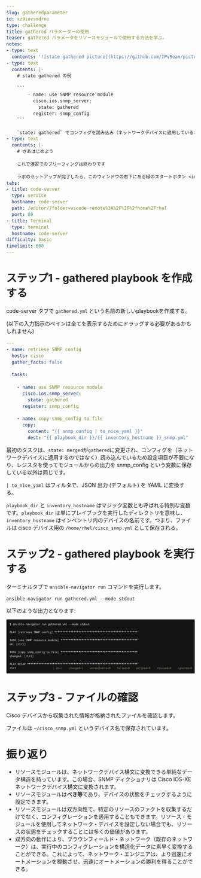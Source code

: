 ```yaml
---
slug: gatheredparameter
id: xz9iovsmdrno
type: challenge
title: gathered パラメーターの使用
teaser: gathered パラメータをリソースモジュールで使用する方法を学ぶ。
notes:
- type: text
  contents: '![state gathered picture](https://github.com/IPvSean/pictures_for_github/blob/master/gathered_note.png?raw=true)'
- type: text
  contents: |-
    # state gathered の例

    ```
        - name: use SNMP resource module
          cisco.ios.snmp_server:
            state: gathered
          register: snmp_config
    ```

    `state: gathered` でコンフィグを読み込み（ネットワークデバイスに適用しているわけではない）、 レジスタを使ってモジュールからの出力を snmp_config という変数に保存している。
- type: text
  contents: |-
    # さあはじめよう

    これで演習でのブリーフィングは終わりです

    ラボのセットアップが完了したら、このウィンドウの右下にある緑のスタートボタン <img src="https://github.com/IPvSean/pictures_for_github/blob/master/start_button.png?raw=true" width="100px" align="left"> をクリックします。
tabs:
- title: code-server
  type: service
  hostname: code-server
  path: /editor/?folder=vscode-remote%3A%2F%2F%2fhome%2Frhel
  port: 80
- title: Terminal
  type: terminal
  hostname: code-server
difficulty: basic
timelimit: 600
---
```

ステップ1 - gathered playbook を作成する
===

code-server タブで `gathered.yml` という名前の新しいplaybookを作成する。

(以下の入力指示のペインは全てを表示するためにドラッグする必要があるかもしれません)

```yaml
---
- name: retrieve SNMP config
  hosts: cisco
  gather_facts: false

  tasks:

    - name: use SNMP resource module
      cisco.ios.snmp_server:
        state: gathered
      register: snmp_config

    - name: copy snmp_config to file
      copy:
        content: "{{ snmp_config | to_nice_yaml }}"
        dest: "{{ playbook_dir }}/{{ inventory_hostname }}_snmp.yml"
```

最初のタスクは、`state: merged`が`gathered`に変更され、コンフィグを（ネットワークデバイスに適用するのではなく）読み込んでいるため設定項目が不要になり、レジスタを使ってモジュールからの出力を snmp_config という変数に保存している以外は同じです。

`| to_nice_yaml` はフィルタで、JSON 出力 (デフォルト) を YAML に変換する。

`playbook_dir` と `inventory_hostname` はマジック変数とも呼ばれる特別な変数です。`playbook_dir` は単にプレイブックを実行したディレクトリを意味し、`inventory_hostname` はインベントリ内のデバイスの名前です。つまり、ファイルは cisco デバイス用の `/home/rhel/cisco_snmp.yml` として保存される。

ステップ2 - gathered playbook を実行する
===

ターミナルタブで `ansible-navigator run` コマンドを実行します。

```
ansible-navigator run gathered.yml --mode stdout
```

以下のような出力となります:

![picture of output](https://github.com/IPvSean/pictures_for_github/blob/master/gathered_output.png?raw=true)

ステップ3 - ファイルの確認
===

Cisco デバイスから収集された情報が格納されたファイルを確認します。

ファイルは `~/cisco_snmp.yml` というデバイス名で保存されています。

# 振り返り

- リソースモジュールは、ネットワークデバイス構文に変換できる単純なデータ構造を持っています。この場合、SNMP ディクショナリは Cisco IOS-XE ネットワークデバイス構文に変換されます。
- リソースモジュールは**べき等**であり、デバイスの状態をチェックするように設定できます。
- リソースモジュールは双方向性で、特定のリソースのファクトを収集するだけでなく、コンフィグレーションを適用することもできます。リソース・モジュールを使用してネットワーク・デバイスを設定しない場合でも、リソースの状態をチェックすることには多くの価値があります。
- 双方向の動作により、ブラウンフィールド・ネットワーク（既存のネットワーク）は、実行中のコンフィグレーションを構造化データに素早く変換することができる。これによって、ネットワーク・エンジニアは、より迅速にオートメーションを稼動させ、迅速にオートメーションの勝利を得ることができる。
